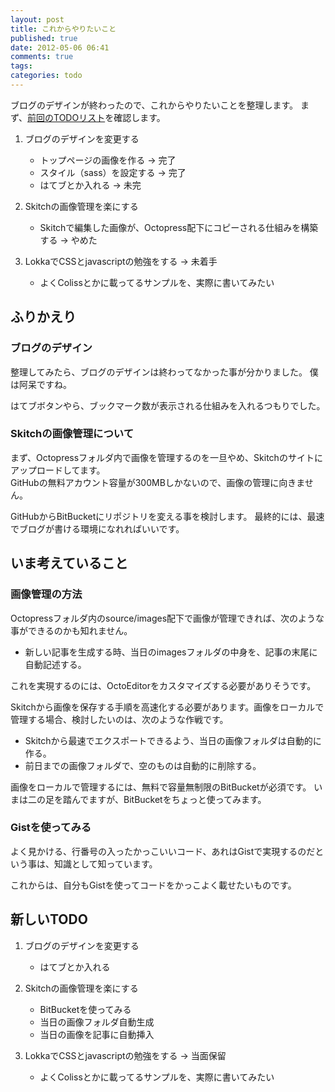 ```yaml
---
layout: post
title: これからやりたいこと
published: true
date: 2012-05-06 06:41
comments: true
tags: 
categories: todo
---
```

ブログのデザインが終わったので、これからやりたいことを整理します。
まず、[前回のTODOリスト][prev_todo]を確認します。

1. ブログのデザインを変更する 
    - トップページの画像を作る → 完了
    - スタイル（sass）を設定する → 完了
    - はてブとか入れる → 未完

2. Skitchの画像管理を楽にする
    - Skitchで編集した画像が、Octopress配下にコピーされる仕組みを構築する → やめた

3. LokkaでCSSとjavascriptの勉強をする → 未着手
    - よくColissとかに載ってるサンプルを、実際に書いてみたい

## ふりかえり

### ブログのデザイン

整理してみたら、ブログのデザインは終わってなかった事が分かりました。
僕は阿呆ですね。

はてブボタンやら、ブックマーク数が表示される仕組みを入れるつもりでした。

### Skitchの画像管理について

まず、Octopressフォルダ内で画像を管理するのを一旦やめ、Skitchのサイトにアップロードしてます。  
GitHubの無料アカウント容量が300MBしかないので、画像の管理に向きません。  

GitHubからBitBucketにリポジトリを変える事を検討します。
最終的には、最速でブログが書ける環境になれればいいです。

## いま考えていること

### 画像管理の方法

Octopressフォルダ内のsource/images配下で画像が管理できれば、次のような事ができるのかも知れません。

- 新しい記事を生成する時、当日のimagesフォルダの中身を、記事の末尾に自動記述する。

これを実現するのには、OctoEditorをカスタマイズする必要がありそうです。

Skitchから画像を保存する手順を高速化する必要があります。画像をローカルで管理する場合、検討したいのは、次のような作戦です。
 
- Skitchから最速でエクスポートできるよう、当日の画像フォルダは自動的に作る。
- 前日までの画像フォルダで、空のものは自動的に削除する。

画像をローカルで管理するには、無料で容量無制限のBitBucketが必須です。
いまは二の足を踏んでますが、BitBucketをちょっと使ってみます。

### Gistを使ってみる
よく見かける、行番号の入ったかっこいいコード、あれはGistで実現するのだという事は、知識として知っています。

これからは、自分もGistを使ってコードをかっこよく載せたいものです。


## 新しいTODO
1. ブログのデザインを変更する 
    - はてブとか入れる 

2. Skitchの画像管理を楽にする
    - BitBucketを使ってみる
    - 当日の画像フォルダ自動生成
    - 当日の画像を記事に自動挿入
    
3. LokkaでCSSとjavascriptの勉強をする → 当面保留
    - よくColissとかに載ってるサンプルを、実際に書いてみたい



[prev_todo]: /blog/2012/04/27/task_remain/

